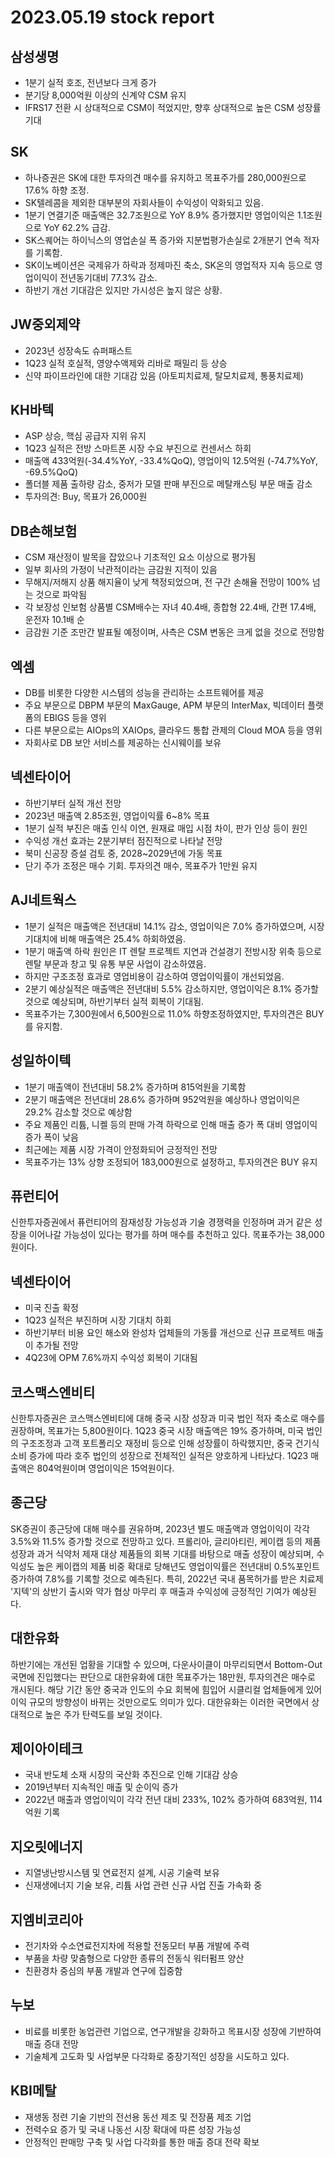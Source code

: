 # 2023.05.19 stock report
## 삼성생명
- 1분기 실적 호조, 전년보다 크게 증가
- 분기당 8,000억원 이상의 신계약 CSM 유지
- IFRS17 전환 시 상대적으로 CSM이 적었지만, 향후 상대적으로 높은 CSM 성장률 기대
## SK
- 하나증권은 SK에 대한 투자의견 매수를 유지하고 목표주가를 280,000원으로 17.6% 하향 조정.
- SK텔레콤을 제외한 대부분의 자회사들이 수익성이 악화되고 있음.
- 1분기 연결기준 매출액은 32.7조원으로 YoY 8.9% 증가했지만 영업이익은 1.1조원으로 YoY 62.2% 급감.
- SK스퀘어는 하이닉스의 영업손실 폭 증가와 지분법평가손실로 2개분기 연속 적자를 기록함.
- SK이노베이션은 국제유가 하락과 정제마진 축소, SK온의 영업적자 지속 등으로 영업이익이 전년동기대비 77.3% 감소.
- 하반기 개선 기대감은 있지만 가시성은 높지 않은 상황.
## JW중외제약
- 2023년 성장속도 슈퍼패스트
- 1Q23 실적 호실적, 영양수액제와 리바로 패밀리 등 상승
- 신약 파이프라인에 대한 기대감 있음 (아토피치료제, 탈모치료제, 통풍치료제)
## KH바텍
- ASP 상승, 핵심 공급자 지위 유지
- 1Q23 실적은 전방 스마트폰 시장 수요 부진으로 컨센서스 하회
- 매출액 433억원(-34.4%YoY, -33.4%QoQ), 영업이익 12.5억원 (-74.7%YoY, -69.5%QoQ)
- 폴더블 제품 출하량 감소, 중저가 모델 판매 부진으로 메탈캐스팅 부문 매출 감소
- 투자의견: Buy, 목표가 26,000원
## DB손해보험
- CSM 재산정이 발목을 잡았으나 기초적인 요소 이상으로 평가됨
- 일부 회사의 가정이 낙관적이라는 금감원 지적이 있음
- 무해지/저해지 상품 해지율이 낮게 책정되었으며, 전 구간 손해율 전망이 100% 넘는 것으로 파악됨
- 각 보장성 인보험 상품별 CSM배수는 자녀 40.4배, 종합형 22.4배, 간편 17.4배, 운전자 10.1배 순
- 금감원 기준 조만간 발표될 예정이며, 사측은 CSM 변동은 크게 없을 것으로 전망함
## 엑셈
- DB를 비롯한 다양한 시스템의 성능을 관리하는 소프트웨어를 제공
- 주요 부문으로 DBPM 부문의 MaxGauge, APM 부문의 InterMax, 빅데이터 플랫폼의 EBIGS 등을 영위
- 다른 부문으로는 AIOps의 XAIOps, 클라우드 통합 관제의 Cloud MOA 등을 영위
- 자회사로 DB 보안 서비스를 제공하는 신시웨이를 보유
## 넥센타이어
- 하반기부터 실적 개선 전망
- 2023년 매출액 2.85조원, 영업이익률 6~8% 목표
- 1분기 실적 부진은 매출 인식 이연, 원재료 매입 시점 차이, 판가 인상 등이 원인
- 수익성 개선 효과는 2분기부터 점진적으로 나타날 전망
- 북미 신공장 증설 검토 중, 2028~2029년에 가동 목표
- 단기 주가 조정은 매수 기회. 투자의견 매수, 목표주가 1만원 유지
## AJ네트웍스
- 1분기 실적은 매출액은 전년대비 14.1% 감소, 영업이익은 7.0% 증가하였으며, 시장 기대치에 비해 매출액은 25.4% 하회하였음.
- 1분기 매출액 하락 원인은 IT 렌탈 프로젝트 지연과 건설경기 전방시장 위축 등으로 렌탈 부문과 창고 및 유통 부문 사업이 감소하였음.
- 하지만 구조조정 효과로 영업비용이 감소하여 영업이익률이 개선되었음.
- 2분기 예상실적은 매출액은 전년대비 5.5% 감소하지만, 영업이익은 8.1% 증가할 것으로 예상되며, 하반기부터 실적 회복이 기대됨.
- 목표주가는 7,300원에서 6,500원으로 11.0% 하향조정하였지만, 투자의견은 BUY를 유지함.
## 성일하이텍
- 1분기 매출액이 전년대비 58.2% 증가하며 815억원을 기록함
- 2분기 매출액은 전년대비 28.6% 증가하며 952억원을 예상하나 영업이익은 29.2% 감소할 것으로 예상함
- 주요 제품인 리튬, 니켈 등의 판매 가격 하락으로 인해 매출 증가 폭 대비 영업이익 증가 폭이 낮음
- 최근에는 제품 시장 가격이 안정화되어 긍정적인 전망
- 목표주가는 13% 상향 조정되어 183,000원으로 설정하고, 투자의견은 BUY 유지
## 퓨런티어
신한투자증권에서 퓨런티어의 잠재성장 가능성과 기술 경쟁력을 인정하며 과거 같은 성장을 이어나갈 가능성이 있다는 평가를 하며 매수를 추천하고 있다. 목표주가는 38,000원이다.
## 넥센타이어
- 미국 진출 확정
- 1Q23 실적은 부진하며 시장 기대치 하회
- 하반기부터 비용 요인 해소와 완성차 업체들의 가동률 개선으로 신규 프로젝트 매출이 추가될 전망
- 4Q23에 OPM 7.6%까지 수익성 회복이 기대됨
## 코스맥스엔비티
신한투자증권은 코스맥스엔비티에 대해 중국 시장 성장과 미국 법인 적자 축소로 매수를 권장하며, 목표가는 5,800원이다. 1Q23 중국 시장 매출액은 19% 증가하며, 미국 법인의 구조조정과 고객 포트폴리오 재정비 등으로 인해 성장률이 하락했지만, 중국 건기식 소비 증가에 따라 호주 법인의 성장으로 전체적인 실적은 양호하게 나타났다. 1Q23 매출액은 804억원이며 영업이익은 15억원이다.
## 종근당
SK증권이 종근당에 대해 매수를 권유하며, 2023년 별도 매출액과 영업이익이 각각 3.5%와 11.5% 증가할 것으로 전망하고 있다. 프롤리아, 글리아티린, 케이캡 등의 제품 성장과 과거 식약처 제재 대상 제품들의 회복 기대를 바탕으로 매출 성장이 예상되며, 수익성도 높은 케이캡의 제품 비중 확대로 당해년도 영업이익률은 전년대비 0.5%포인트 증가하여 7.8%를 기록할 것으로 예측된다. 특히, 2022년 국내 품목허가를 받은 치료제 '지텍'의 상반기 출시와 약가 협상 마무리 후 매출과 수익성에 긍정적인 기여가 예상된다.
## 대한유화
하반기에는 개선된 업황을 기대할 수 있으며, 다운사이클이 마무리되면서 Bottom-Out 국면에 진입했다는 판단으로 대한유화에 대한 목표주가는 18만원, 투자의견은 매수로 개시된다. 해당 기간 동안 중국과 인도의 수요 회복에 힘입어 시클리컬 업체들에게 있어 이익 규모의 방향성이 바뀌는 것만으로도 의미가 있다. 대한유화는 이러한 국면에서 상대적으로 높은 주가 탄력도를 보일 것이다.
## 제이아이테크
- 국내 반도체 소재 시장의 국산화 추진으로 인해 기대감 상승
- 2019년부터 지속적인 매출 및 순이익 증가
- 2022년 매출과 영업이익이 각각 전년 대비 233%, 102% 증가하여 683억원, 114억원 기록
## 지오릿에너지
- 지열냉난방시스템 및 연료전지 설계, 시공 기술력 보유
- 신재생에너지 기술 보유, 리튬 사업 관련 신규 사업 진출 가속화 중
## 지엠비코리아
- 전기차와 수소연료전지차에 적용할 전동모터 부품 개발에 주력
- 부품을 차량 맞춤형으로 다양한 종류의 전동식 워터펌프 양산
- 친환경차 중심의 부품 개발과 연구에 집중함
## 누보
- 비료를 비롯한 농업관련 기업으로, 연구개발을 강화하고 목표시장 성장에 기반하여 매출 증대 전망
- 기술체계 고도화 및 사업부문 다각화로 중장기적인 성장을 시도하고 있다.
## KBI메탈
- 재생동 정련 기술 기반의 전선용 동선 제조 및 전장품 제조 기업
- 전력수요 증가 및 국내 나동선 시장 확대에 따른 성장 가능성
- 안정적인 판매망 구축 및 사업 다각화를 통한 매출 증대 전략 확보